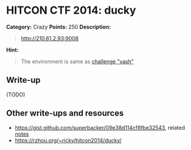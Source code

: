 # HITCON CTF 2014: ducky

**Category:** Crazy
**Points:** 250
**Description:**

> http://210.61.2.93:9008

**Hint:**

> The environment is same as [challenge "vash"](https://github.com/ctfs/write-ups/tree/master/hitcon-ctf-2014/vash)

## Write-up

(TODO)

## Other write-ups and resources

* <https://gist.github.com/superbacker/09e38d114cf8fbe32543>, related [notes]()
* <https://rzhou.org/~ricky/hitcon2014/ducky/>
